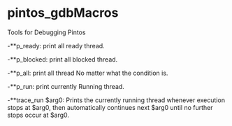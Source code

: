 # pintos_gdbMacros
Tools for Debugging Pintos

-**p_ready: print all ready thread.

-**p_blocked: print all blocked thread.

-**p_all: print all thread No matter what the condition is.

-**p_run: print currently Running thread.

-**trace_run $arg0: Prints the currently running thread whenever execution stops at $arg0, then automatically continues next $arg0 until no further stops occur at $arg0.
